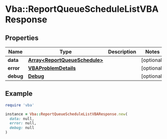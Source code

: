 # Vba::ReportQueueScheduleListVBAResponse

## Properties

| Name | Type | Description | Notes |
| ---- | ---- | ----------- | ----- |
| **data** | [**Array&lt;ReportQueueSchedule&gt;**](ReportQueueSchedule.md) |  | [optional] |
| **error** | [**VBAProblemDetails**](VBAProblemDetails.md) |  | [optional] |
| **debug** | [**Debug**](Debug.md) |  | [optional] |

## Example

```ruby
require 'vba'

instance = Vba::ReportQueueScheduleListVBAResponse.new(
  data: null,
  error: null,
  debug: null
)
```

